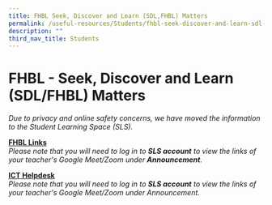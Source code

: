 ```yaml
---
title: FHBL Seek, Discover and Learn (SDL,FHBL) Matters
permalink: /useful-resources/Students/fhbl-seek-discover-and-learn-sdl-fhbl-matters/
description: ""
third_nav_title: Students
---
```

# FHBL - Seek, Discover and Learn (SDL/FHBL) Matters

_Due to privacy and online safety concerns, we have moved the information to the Student Learning Space (SLS)._

**<u>FHBL Links</u>**  
_Please note that you will need to log in to **SLS account** to view the links of your teacher's Google Meet/Zoom under **Announcement**._  

**<u>ICT Helpdesk</u>**  
_Please note that you will need to log in to **SLS account** to view the links of your teacher's Google Meet/Zoom under Announcement._